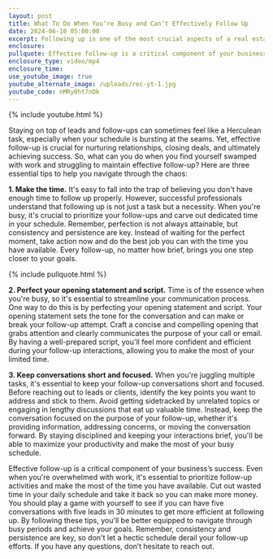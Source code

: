 ```yaml
---
layout: post
title: What To Do When You’re Busy and Can’t Effectively Follow Up
date: 2024-06-10 05:00:00
excerpt: Following up is one of the most crucial aspects of a real estate business.
enclosure:
pullquote: Effective follow-up is a critical component of your business’s success.
enclosure_type: video/mp4
enclosure_time:
use_youtube_image: true
youtube_alternate_image: /uploads/rec-yt-1.jpg
youtube_code: nMRy0ht7nDk
---
```

{% include youtube.html %}

Staying on top of leads and follow-ups can sometimes feel like a Herculean task, especially when your schedule is bursting at the seams. Yet, effective follow-up is crucial for nurturing relationships, closing deals, and ultimately achieving success. So, what can you do when you find yourself swamped with work and struggling to maintain effective follow-up? Here are three essential tips to help you navigate through the chaos:

**1\. Make the time.** It's easy to fall into the trap of believing you don't have enough time to follow up properly. However, successful professionals understand that following up is not just a task but a necessity. When you're busy, it's crucial to prioritize your follow-ups and carve out dedicated time in your schedule. Remember, perfection is not always attainable, but consistency and persistence are key. Instead of waiting for the perfect moment, take action now and do the best job you can with the time you have available. Every follow-up, no matter how brief, brings you one step closer to your goals.

{% include pullquote.html %}

**2\. Perfect your opening statement and script.** Time is of the essence when you're busy, so it's essential to streamline your communication process. One way to do this is by perfecting your opening statement and script. Your opening statement sets the tone for the conversation and can make or break your follow-up attempt. Craft a concise and compelling opening that grabs attention and clearly communicates the purpose of your call or email. By having a well-prepared script, you'll feel more confident and efficient during your follow-up interactions, allowing you to make the most of your limited time.

**3\. Keep conversations short and focused.** When you're juggling multiple tasks, it's essential to keep your follow-up conversations short and focused. Before reaching out to leads or clients, identify the key points you want to address and stick to them. Avoid getting sidetracked by unrelated topics or engaging in lengthy discussions that eat up valuable time. Instead, keep the conversation focused on the purpose of your follow-up, whether it's providing information, addressing concerns, or moving the conversation forward. By staying disciplined and keeping your interactions brief, you'll be able to maximize your productivity and make the most of your busy schedule.

Effective follow-up is a critical component of your business’s success. Even when you're overwhelmed with work, it's essential to prioritize follow-up activities and make the most of the time you have available. Cut out wasted time in your daily schedule and take it back so you can make more money. You should play a game with yourself to see if you can have five conversations with five leads in 30 minutes to get more efficient at following up. By following these tips, you'll be better equipped to navigate through busy periods and achieve your goals. Remember, consistency and persistence are key, so don't let a hectic schedule derail your follow-up efforts. If you have any questions, don’t hesitate to reach out.